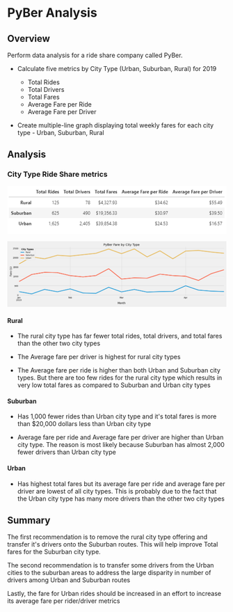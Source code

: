 # PyBer Analysis

## Overview
Perform data analysis for a ride share company called PyBer.

- Calculate five metrics by City Type (Urban, Suburban, Rural) for 2019
    - Total Rides
    - Total Drivers
    - Total Fares
    - Average Fare per Ride
    - Average Fare per Driver
    
- Create multiple-line graph displaying total weekly fares for each city type - Urban, Suburban, Rural


## Analysis

### City Type Ride Share metrics

![](analysis/city_type_metrics.png)

![](analysis/PyBer_fare_summary.png)

#### Rural
- The rural city type has far fewer total rides, total drivers, and total fares than the other two city types

- The Average fare per driver is highest for rural city types

- The Average fare per ride is higher than both Urban and Suburban city types.  But there are too few rides for the rural city type which results in very low total fares as compared to Suburban and Urban city types

#### Suburban

- Has 1,000 fewer rides than Urban city type and it's total fares is more than $20,000 dollars less than Urban city type

- Average fare per ride and Average fare per driver are higher than Urban city type.  The reason is most likely because Suburban has almost 2,000 fewer drivers than Urban city type

#### Urban

- Has highest total fares but its average fare per ride and average fare per driver are lowest of all city types.  This is probably due to the fact that the Urban city type has many more drivers than the other two city types


## Summary

The first recommendation is to remove the rural city type offering and transfer it's drivers onto the Suburban routes.  This will help improve Total fares for the Suburban city type.

The second recommendation is to transfer some drivers from the Urban cities to the suburban areas to address the large disparity in number of drivers among Urban and Suburban routes

Lastly, the fare for Urban rides should be increased in an effort to increase its average fare per rider/driver metrics

